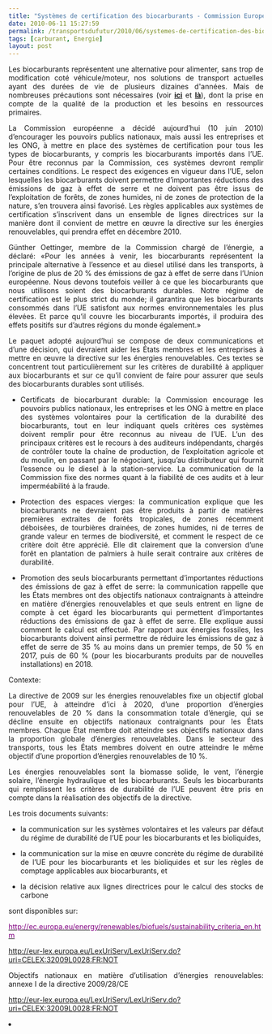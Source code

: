 ```yaml
---
title: "Systèmes de certification des biocarburants - Commission Européenne"
date: 2010-06-11 15:27:59
permalink: /transportsdufutur/2010/06/systemes-de-certification-des-biocarburants-commission-europeenne.html
tags: [carburant, Energie]
layout: post
---
```


<p align="justify" class="A_Standard__34__20_Chapeau"><span class="A__T6">Les biocarburants représentent une alternative pour alimenter, sans trop de modification coté véhicule/moteur, nos solutions de transport actuelles ayant des durées de vie de plusieurs dizaines d'années. Mais de nombreuses précautions sont nécessaires (voir <strong><a href="https://gabrielplassat.github.io/transportsdufutur/2010/06/matieres-premieres-grands-changements-et-nouvelles-faiblesses.html" target="_blank">ici</a></strong> et <strong><a href="https://gabrielplassat.github.io/transportsdufutur/2010/03/les-energies.html" target="_blank">là</a></strong>), dont la prise en compte de la qualité de la production et les besoins en ressources primaires. </span></p> <p align="justify" class="A_Standard__34__20_Chapeau"><span class="A__T6">La Commission européenne a décidé aujourd’hui (10 juin 2010) d’encourager les pouvoirs publics nationaux, mais aussi les entreprises et les ONG, à mettre en place des systèmes de certification pour tous les types de biocarburants, y compris les biocarburants importés dans l’UE.</span><span class="A__T6"> Pour être reconnus par la Commission, ces systèmes devront remplir certaines conditions. Le respect des exigences en vigueur dans l’UE, selon lesquelles les biocarburants doivent permettre d’importantes réductions des émissions de gaz à effet de serre et ne doivent pas être issus de l’exploitation de forêts, de zones humides, ni de zones de protection de la nature, s’en trouvera ainsi favorisé. Les règles applicables aux systèmes de certification s’inscrivent dans un ensemble de lignes directrices sur la manière dont il convient de mettre en œuvre la directive sur les énergies renouvelables, qui prendra effet en décembre 2010. </span></p> <p align="justify" class="A_Standard__34__20_Chapeau"><span class="A__T6"> </span></p>  <!--more-->  <p align="justify" class="A___35__20_Normal"><span class="A__T6">Günther Oettinger, membre de la Commission chargé de l’énergie, a déclaré:</span><span class="A__T5"> «Pour les années à venir, les biocarburants représentent la principale alternative à l’essence et au diesel utilisé dans les transports, à l’origine de plus de 20 % des émissions de gaz à effet de serre dans l’Union européenne. Nous devons toutefois veiller à ce que les biocarburants que nous utilisons soient des biocarburants durables. Notre régime de certification est le plus strict du monde; il garantira que les biocarburants consommés dans l’UE satisfont aux normes environnementales les plus élevées. Et parce qu’il couvre les biocarburants importés, il produira des effets positifs sur d’autres régions du monde également.»</span></p> <p align="justify" class="A___35__20_Normal"><span class="A__T6">Le paquet adopté aujourd’hui se compose de deux communications et d’une décision, qui devraient aider les États membres et les entreprises à mettre en œuvre la directive sur les énergies renouvelables.</span><span class="A__T6"> Ces textes se concentrent tout particulièrement sur les critères de durabilité à appliquer aux biocarburants et sur ce qu’il convient de faire pour assurer que seuls des biocarburants durables sont utilisés.</span></p> <ul class="A__WW8Num4_1"> <li> <p align="justify" class="A_Texte_20_1_Tiret_20_1"><span class="A__T7">Certificats de biocarburant durable</span><span class="A__T6">: la Commission encourage les pouvoirs publics nationaux, les entreprises et les ONG à mettre en place des systèmes volontaires pour la certification de la durabilité des biocarburants, tout en leur indiquant quels critères ces systèmes doivent remplir pour être reconnus au niveau de l’UE. L’un des principaux critères est le recours à des auditeurs indépendants, chargés de contrôler toute la chaîne de production, de l’exploitation agricole et du moulin, en passant par le négociant, jusqu’au distributeur qui fournit l’essence ou le diesel à la station-service. La communication de la Commission fixe des normes quant à la fiabilité de ces audits et à leur imperméabilité à la fraude.</span></p></li> <li> <p align="justify" class="A_Tiret_20_1_P8"><span class="A__T7">Protection des espaces vierges</span><span class="A__T6">: la communication explique que les biocarburants ne devraient pas être produits à partir de matières premières extraites de forêts tropicales, de zones récemment déboisées, de tourbières drainées, de zones humides, ni de terres de grande valeur en termes de biodiversité, et comment le respect de ce critère doit être apprécié. Elle dit clairement que la conversion d’une forêt en plantation de palmiers à huile serait contraire aux critères de durabilité.</span></p></li> <li> <p align="justify" class="A_Texte_20_1_Tiret_20_1"><span class="A__T7">Promotion des seuls biocarburants permettant d</span><span class="A__T6">’</span><span class="A__T7">importantes réductions des émissions de gaz à effet de serre</span><span class="A__T6">: la communication rappelle que les États membres ont des objectifs nationaux contraignants à atteindre en matière d’énergies renouvelables et que seuls entrent en ligne de compte à cet égard les biocarburants qui permettent d’</span><span class="A__T7">importantes réductions des émissions de gaz à effet de serre</span><span class="A__T6">. Elle explique aussi comment le calcul est effectué. Par rapport aux énergies fossiles, les biocarburants doivent ainsi permettre de réduire les émissions de gaz à effet de serre de 35 % au moins dans un premier temps, de 50 % en 2017, puis de 60 % (pour les biocarburants produits par de nouvelles installations) en 2018.</span></p></li> </ul> <p align="justify" class="A_Standard_Sous-titre_20_1"><span class="A__T6">Contexte:</span><span class="A__T6"> </span></p> <p align="justify" class="A___35__20_Normal"><span class="A__T6">La directive de 2009 sur les énergies renouvelables fixe un objectif global pour l’UE, à atteindre d’ici à 2020, d’une proportion d’énergies renouvelables de 20 % dans la consommation totale d’énergie, qui se décline ensuite en objectifs nationaux contraignants pour les États membres.</span><span class="A__T6"> Chaque État membre doit atteindre ses objectifs nationaux dans la proportion globale d’énergies renouvelables. Dans le secteur des transports, tous les États membres doivent en outre atteindre le même objectif d’une proportion d’énergies renouvelables de 10 %. </span></p> <p align="justify" class="A___35__20_Normal"><span class="A__T6">Les énergies renouvelables sont la biomasse solide, le vent, l’énergie solaire, l’énergie hydraulique et les biocarburants.</span><span class="A__T6"> Seuls les biocarburants qui remplissent les critères de durabilité de l’UE peuvent être pris en compte dans la réalisation des objectifs de la directive. </span></p> <p align="justify" class="A__35__20_Normal_P5">Les trois documents suivants:</p> <ul class="A__WW8Num4_1"> <li> <p align="justify" class="A_Tiret_20_1_P7">la communication sur les systèmes volontaires et les valeurs par défaut du régime de durabilité de l’UE pour les biocarburants et les bioliquides,</p></li> <li> <p align="justify" class="A_Tiret_20_1_P7">la communication sur la mise en œuvre concrète du régime de durabilité de l’UE pour les biocarburants et les bioliquides et sur les règles de comptage applicables aux biocarburants, et</p></li> <li> <p align="justify" class="A_Texte_20_1_Tiret_20_1"><span class="A__T6">la décision relative aux lignes directrices pour le calcul des stocks de carbone</span><span class="A__T6"> </span></p></li> </ul> <p align="justify" class="A__35__20_Normal_P6"><span class="A__T6">sont disponibles sur:</span><span class="A__T6"> </span></p> <p align="justify" class="A___35__20_Normal"><a href="http://ec.europa.eu/energy/renewables/biofuels/sustainability_criteria_en.htm"><span><font color="#810081">http://ec.europa.eu/energy/renewables/biofuels/sustainability_criteria_en.htm</font></span></a></p> <p align="justify" class="A___35__20_Normal"><span class="A__T6

">Directive 2009/28/CE du 23 avril 2009 relative à la promotion de l’utilisation de l’énergie produite à partir de sources renouvelables</span><span class="A__T6"> </span></p> <p align="justify" class="A___35__20_Normal"><a href="http://eur-lex.europa.eu/LexUriServ/LexUriServ.do?uri=CELEX:32009L0028:FR:NOT"><span><span class="A__T10">http://eur-lex.europa.eu/LexUriServ/LexUriServ.do?uri=CELEX:32009L0028:FR:NOT</span></span></a></p> <p align="justify" class="A___35__20_Normal"><span class="A__T6">Objectifs nationaux en matière d’utilisation d’énergies renouvelables:</span><span class="A__T6"> annexe I de la directive 2009/28/CE </span></p> <p align="justify" class="A___35__20_Normal"><a href="http://eur-lex.europa.eu/LexUriServ/LexUriServ.do?uri=CELEX:32009L0028:FR:NOT"><span><span class="A__T10">http://eur-lex.europa.eu/LexUriServ/LexUriServ.do?uri=CELEX:32009L0028:FR:NOT</span></span></a></p> <li></li>
